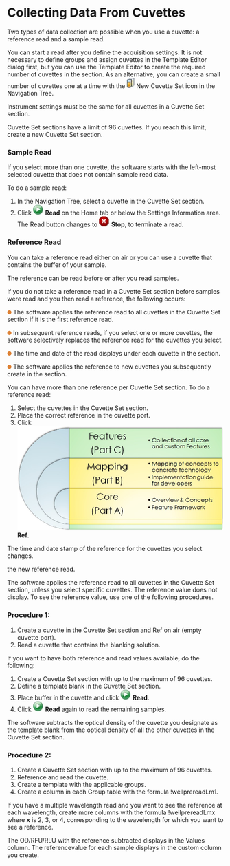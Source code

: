 # Collecting Data From Cuvettes

Two types of data collection are possible when you use a cuvette: a reference read and a sample read.

You can start a read after you define the acquisition settings. It is not necessary to define groups and assign cuvettes in the Template Editor dialog first, but you can use the Template Editor to create the required number of cuvettes in the section. As an alternative, you can create a small number of cuvettes one at a time with the ![](<../../../.gitbook/assets/0 (4) (1) (1).jpeg>) New Cuvette Set icon in the Navigation Tree.

Instrument settings must be the same for all cuvettes in a Cuvette Set section.

Cuvette Set sections have a limit of 96 cuvettes. If you reach this limit, create a new Cuvette Set section.

### Sample Read

If you select more than one cuvette, the software starts with the left-most selected cuvette that does not contain sample read data.

To do a sample read:

1. In the Navigation Tree, select a cuvette in the Cuvette Set section.
2. Click ![](<../../../.gitbook/assets/1 (4) (1).jpeg>) **Read** on the Home tab or below the Settings Information area. The Read button changes to ![](<../../../.gitbook/assets/2 (3) (1) (1).jpeg>) **Stop**, to terminate a read.

### Reference Read

You can take a reference read either on air or you can use a cuvette that contains the buffer of your sample.

The reference can be read before or after you read samples.

If you do not take a reference read in a Cuvette Set section before samples were read and you then read a reference, the following occurs:

![](<../../../.gitbook/assets/3 (4) (1) (1) (1).png>) The software applies the reference read to all cuvettes in the Cuvette Set section if it is the first reference read.

![](<../../../.gitbook/assets/4 (4) (1) (1) (1).png>) In subsequent reference reads, if you select one or more cuvettes, the software selectively replaces the reference read for the cuvettes you select.

![](<../../../.gitbook/assets/5 (3) (1) (1) (1).png>) The time and date of the read displays under each cuvette in the section.

![](<../../../.gitbook/assets/6 (4) (1) (1).png>) The software applies the reference to new cuvettes you subsequently create in the section.

You can have more than one reference per Cuvette Set section. To do a reference read:

1. Select the cuvettes in the Cuvette Set section.
2. Place the correct reference in the cuvette port.
3. Click ![](<../../../.gitbook/assets/7 (2).jpeg>) **Ref**.

The time and date stamp of the reference for the cuvettes you select changes.

the new reference read.

The software applies the reference read to all cuvettes in the Cuvette Set section, unless you select specific cuvettes. The reference value does not display. To see the reference value, use one of the following procedures.

### Procedure 1:

1. Create a cuvette in the Cuvette Set section and Ref on air (empty cuvette port).
2. Read a cuvette that contains the blanking solution.

If you want to have both reference and read values available, do the following:

1. Create a Cuvette Set section with up to the maximum of 96 cuvettes.
2. Define a template blank in the Cuvette Set section.
3. Place buffer in the cuvette and click ![](<../../../.gitbook/assets/0 (3) (1) (1).jpeg>) **Read**.
4. Click ![](<../../../.gitbook/assets/1 (3) (1).jpeg>) **Read** again to read the remaining samples.

The software subtracts the optical density of the cuvette you designate as the template blank from the optical density of all the other cuvettes in the Cuvette Set section.

### Procedure 2:

1. Create a Cuvette Set section with up to the maximum of 96 cuvettes.
2. Reference and read the cuvette.
3. Create a template with the applicable groups.
4. Create a column in each Group table with the formula !wellprereadLm1.

If you have a multiple wavelength read and you want to see the reference at each wavelength, create more columns with the formula !wellprereadLmx where **x** is 2, 3, or 4, corresponding to the wavelength for which you want to see a reference.

The OD/RFU/RLU with the reference subtracted displays in the Values column. The referencevalue for each sample displays in the custom column you create.

